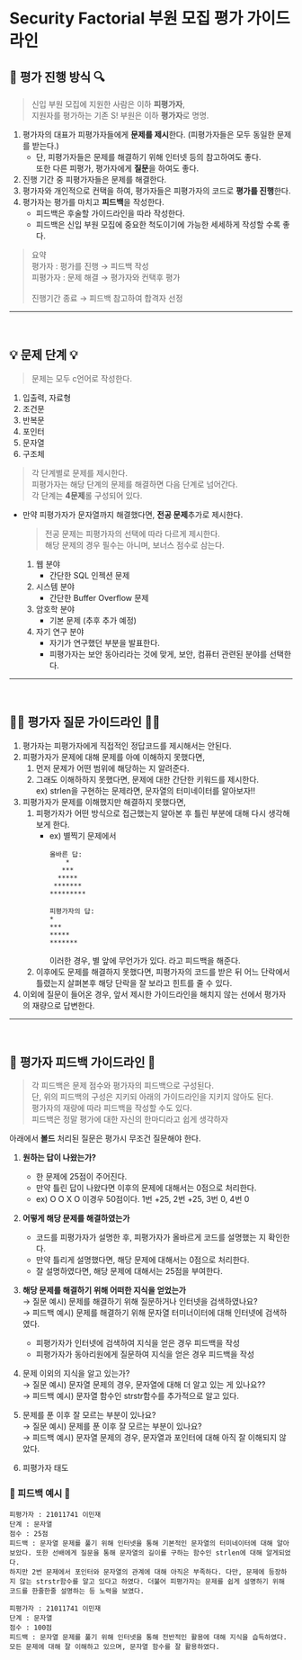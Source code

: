 # Security Factorial 부원 모집 평가 가이드라인

## 🔎 평가 진행 방식 🔍

> 신입 부원 모집에 지원한 사람은 이하 **피평가자**, <br>지원자를 평가하는 기존 S! 부원은 이하 **평가자**로 명명.

1. 평가자의 대표가 피평가자들에게 **문제를 제시**한다. (피평가자들은 모두 동일한 문제를 받는다.)
   - 단, 피평가자들은 문제를 해결하기 위해 인터넷 등의 참고하여도 좋다. <br> 또한 다른 피평가, 평가자에게 **질문**을 하여도 좋다.
2. 진행 기간 중 피평가자들은 문제를 해결한다.
3. 평가자와 개인적으로 컨택을 하여, 평가자들은 피평가자의 코드로 **평가를 진행**한다.
4. 평가자는 평가를 마치고 **피드백**을 작성한다.
	- 피드백은 후술할 가이드라인을 따라 작성한다.
     - 피드백은 신입 부원 모집에 중요한 척도이기에 가능한 세세하게 작성할 수록 좋다. 
> 요약 <br>
> 평가자 : 평가를 진행 → 피드백 작성 <br>
> 피평가자 : 문제 해결 → 평가자와 컨택후 평가 <br>
> <br> 진행기간 종료 → 피드백 참고하여 합격자 선정


---
<br>

## 💡 문제 단계 💡
> 문제는 모두 c언어로 작성한다.
1. 입출력, 자료형
2. 조건문
3. 반복문
4. 포인터
5. 문자열
6. 구조체
> 각 단계별로 문제를 제시한다. <br> 피평가자는 해당 단계의 문제를 해결하면 다음 단계로 넘어간다. <br>
> 각 단계는 **4문제**롤 구성되어 있다. 
- 만약 피평가자가 문자열까지 해결했다면, **전공 문제**추가로 제시한다.
	> 전공 문제는 피평가자의 선택에 따라 다르게 제시한다. <br> 해당 문제의 경우 필수는 아니며, 보너스 점수로 삼는다.
  1. 웹 분야
     	- 간단한 SQL 인젝션 문제
  2. 시스템 분야
		- 간단한 Buffer Overflow 문제
  3. 암호학 분야
		- 기본 문제 (추후 추가 예정)
  4. 자기 연구 분야
		- 자기가 연구했던 부분을 발표한다.
		- 피평가자는 보안 동아리라는 것에 맞게, 보안, 컴퓨터 관련된 분야를 선택한다.
---
<br>

## 🙋🏻 평가자 질문 가이드라인 🙋🏻
1. 평가자는 피평가자에게 직접적인 정답코드를 제시해서는 안된다.
2. 피평가자가 문제에 대해 문제를 아예 이해하지 못했다면, 
   1. 먼저 문제가 어떤 범위에 해당하는 지 알려준다.
   2. 그래도 이해하하지 못했다면, 문제에 대한 간단한 키워드를 제시한다. <br> ex) strlen을 구현하는 문제라면, 문자열의 터미네이터를 알아보자!!
3. 피평가자가 문제를 이해했지만 해결하지 못했다면,
	1. 피평가자가 어떤 방식으로 접근했는지 알아본 후 틀린 부분에 대해 다시 생각해보게 한다.
		- ex) 별찍기 문제에서 
			```
			올바른 답:
			    *
			   ***
			  *****
			 *******
			*********

			피평가자의 답:
			*
			***
			*****
			*******
			```
			이러한 경우, 별 앞에 무언가가 있다. 라고 피드백을 해준다.
	2. 이후에도 문제를 해결하지 못했다면, 피평가자의 코드를 받은 뒤 어느 단락에서 틀렸는지 살펴본후 해당 단락을 잘 보라고 힌트를 줄 수 있다. 
4. 이외에 질문이 들어온 경우, 앞서 제시한 가이드라인을 해치지 않는 선에서 평가자의 재량으로 답변한다.
---
<br>

## 📝 평가자 피드백 가이드라인 📝
> 각 피드백은 문제 점수와 평가자의 피드백으로 구성된다. <br>
> 단, 위의 피드백의 구성은 지키되 아래의 가이드라인을 지키지 않아도 된다. <br> 평가자의 재량에 따라 피드백을 작성할 수도 있다.
> <br> 피드백은 정말 평가에 대한 자신의 한마디라고 쉽게 생각하자

아래에서 **볼드** 처리된 질문은 평가시 무조건 질문해야 한다. <br>

1. **원하는 답이 나왔는가?**
	- 한 문제에 25점이 주어진다. 
	- 만약 틀린 답이 나왔다면 이후의 문제에 대해서는 0점으로 처리한다.
	- ex) O O X O 이경우 50점이다. 1번 +25, 2번 +25, 3번 0, 4번 0
2. **어떻게 해당 문제를 해결하였는가**
	- 코드를 피평가자가 설명한 후, 피평가자가 올바르게 코드를 설명했는 지 확인한다. 
	- 만약 틀리게 설명했다면, 해당 문제에 대해서는 0점으로 처리한다. 
	- 잘 설명하였다면, 해당 문제에 대해서는 25점을 부여한다.
3. **해당 문제를 해결하기 위해 어떠한 지식을 얻었는가** <br>
	→ 질문 예시) 문제를 해결하기 위해 질문하거나 인터넷을 검색하였나요? <br>
	→ 피드백 예시) 문제를 해결하기 위해 문자열 터미너이터에 대해 인터넷에 검색하였다. 
	- 피평가자가 인터넷에 검색하여 지식을 얻은 경우 피드백을 작성
	- 피평가자가 동아리원에게 질문하여 지식을 얻은 경우 피드백을 작성


4. 문제 이외의 지식을 알고 있는가? <br>
	→ 질문 예시) 문자열 문제의 경우, 문자열에 대해 더 알고 있는 게 있나요?? <br>
	→ 피드백 예시) 문자열 함수인 strstr함수를 추가적으로 알고 있다.
5. 문제를 푼 이후 잘 모르는 부분이 있나요? <br>
	→ 질문 예시) 문제를 푼 이후 잘 모르는 부분이 있나요? <br>
	→ 피드백 예시) 문자열 문제의 경우, 문자열과 포인터에 대해 아직 잘 이해되지 않았다.
6. 피평가자 태도

### 📄 피드백 예시 📄
```
피평가자 : 21011741 이민재
단계 : 문자열
점수 : 25점
피드백 : 문자열 문제를 풀기 위해 인터넷을 통해 기본적인 문자열의 터미네이터에 대해 알아보았다. 또한 선배에게 질문을 통해 문자열의 길이를 구하는 함수인 strlen에 대해 알게되었다.
하지만 2번 문제에서 포인터와 문자열의 관계에 대해 아직은 부족하다. 다만, 문제에 등장하지 않는 strstr함수를 알고 있다고 하였다. 더불어 피평가자는 문제를 쉽게 설명하기 위해 코드를 한줄한줄 설명하는 등 노력을 보였다.
```
```
피평가자 : 21011741 이민재
단계 : 문자열
점수 : 100점
피드백 : 문자열 문제를 풀기 위해 인터넷을 통해 전반적인 활용에 대해 지식을 습득하였다. 모든 문제에 대해 잘 이해하고 있으며, 문자열 함수를 잘 활용하였다. 
```
